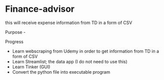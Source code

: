 # Finance-advisor

this will receive expense information from TD in a form of CSV

Purpose
	- 

Progress

   - Learn webscraping from Udemy in order to get information from TD
   in a form of CSV
   - Learn Streamlist; the data app (I do not need to use this)
   - Learn Tinker (GUI)
   - Convert the python file into executable program

